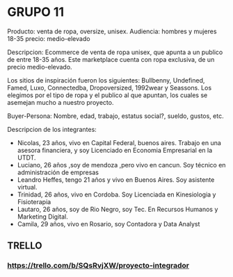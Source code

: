# GRUPO 11

Producto: venta de ropa, oversize, unisex.
Audiencia: hombres y mujeres 18-35
precio: medio-elevado

Descripcion:
Ecommerce de venta de ropa unisex, que apunta a un publico de entre 18-35 años. Este marketplace cuenta con ropa exclusiva, de un precio medio-elevado.

Los sitios de inspiración fueron los siguientes: Bullbenny, Undefined, Famed, Luxo, Connectedba, Dropoversized, 1992wear y Seassons. Los elegimos por el tipo de ropa y el publico al que apuntan, los cuales se asemejan mucho a nuestro proyecto.

Buyer-Persona: Nombre, edad, trabajo, estatus social?, sueldo, gustos, etc.

Descripcion de los integrantes:
- Nicolas, 23 años, vivo en Capital Federal, buenos aires. Trabajo en una asesora financiera, y soy Licenciado en Economia Empresarial en la UTDT.
- Luciano, 26 años ,soy de mendoza ,pero vivo en cancun. Soy técnico en administración de empresas
- Leandro Heffes, tengo 21 años y vivo en Buenos Aires. Soy asistente virtual.
- Trinidad, 26 años, vivo en Cordoba. Soy Licenciada en Kinesiologia y Fisioterapia
- Lautaro, 26 años, soy de Rio Negro, soy Tec. En Recursos Humanos y Marketing Digital.
- Camila, 29 años, vivo en Rosario, soy Contadora y Data Analyst

## TRELLO
### https://trello.com/b/SQsRvjXW/proyecto-integrador
